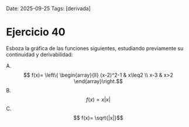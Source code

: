 Date: 2025-09-25
Tags: [derivada]

# Ejercicio 40

 
Esboza la gráfica de las funciones siguientes, estudiando previamente su continuidad y derivabilidad:

A.   $$ f(x)= \left\{ \begin{array}{ll}
 (x-2)^2-1 &  x\leq2 \\
 x-3 &  x>2
\end{array}\right.$$ 
B.   $$ f(x)= x|x|$$ 
C.   $$ f(x)=  \sqrt{|x|}$$ 
